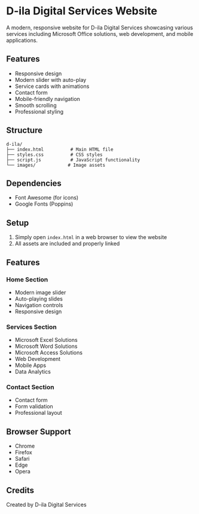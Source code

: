 # D-ila Digital Services Website

A modern, responsive website for D-ila Digital Services showcasing various services including Microsoft Office solutions, web development, and mobile applications.

## Features

- Responsive design
- Modern slider with auto-play
- Service cards with animations
- Contact form
- Mobile-friendly navigation
- Smooth scrolling
- Professional styling

## Structure

```
d-ila/
├── index.html          # Main HTML file
├── styles.css          # CSS styles
├── script.js           # JavaScript functionality
└── images/            # Image assets
```

## Dependencies

- Font Awesome (for icons)
- Google Fonts (Poppins)

## Setup

1. Simply open `index.html` in a web browser to view the website
2. All assets are included and properly linked

## Features

### Home Section
- Modern image slider
- Auto-playing slides
- Navigation controls
- Responsive design

### Services Section
- Microsoft Excel Solutions
- Microsoft Word Solutions
- Microsoft Access Solutions
- Web Development
- Mobile Apps
- Data Analytics

### Contact Section
- Contact form
- Form validation
- Professional layout

## Browser Support

- Chrome
- Firefox
- Safari
- Edge
- Opera

## Credits

Created by D-ila Digital Services
